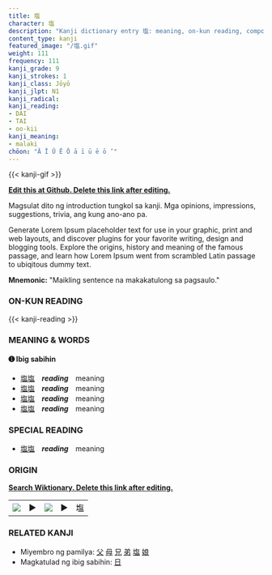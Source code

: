 ```yaml
---
title: 塩
character: 塩
description: "Kanji dictionary entry 塩: meaning, on-kun reading, compounds, origin, related kanji"
content_type: kanji
featured_image: "/塩.gif"
weight: 111
frequency: 111
kanji_grade: 9
kanji_strokes: 1
kanji_class: Jōyō
kanji_jlpt: N1
kanji_radical: 
kanji_reading: 
- DAI
- TAI
- oo-kii
kanji_meaning:
- malaki
chōon: "Ā Ī Ū Ē Ō ā ī ū ē ō ’"
---
```

[//]: # (Don't edit the line below. Kanji animated GIF code is automatically generated.)
{{< kanji-gif >}}

[//]: # (Edit below this line.)

**[Edit this at Github. Delete this link after editing.](https://github.com/tim0g/tim/tree/main/content/kanji/塩/index.md)**

Magsulat dito ng introduction tungkol sa kanji. Mga opinions, impressions, suggestions, trivia, ang kung ano-ano pa.

Generate Lorem Ipsum placeholder text for use in your graphic, print and web layouts, and discover plugins for your favorite writing, design and blogging tools. Explore the origins, history and meaning of the famous passage, and learn how Lorem Ipsum went from scrambled Latin passage to ubiqitous dummy text.
 
**Mnemonic:** "Maikling sentence na makakatulong sa pagsaulo."

### ON-KUN READING

[//]: # (Don't edit the line below. ON-KUN READING code is automatically generated.)
{{< kanji-reading >}}

### MEANING & WORDS

#### ➊ **Ibig sabihin**
  - [塩](../塩)[塩](../塩)　***reading***　meaning
  - [塩](../塩)[塩](../塩)　***reading***　meaning
  - [塩](../塩)[塩](../塩)　***reading***　meaning
  - [塩](../塩)[塩](../塩)　***reading***　meaning

### SPECIAL READING
  - [塩](../塩)[塩](../塩)　***reading***　meaning

### ORIGIN

**[Search Wiktionary. Delete this link after editing.](https://wiktionary.org/wiki/塩)**
<table class="kanji-table"><tr><td>
<img src="60px-塩-bronze.svg.png">
</td><td>▶</td><td>
<img src="60px-塩-oracle.svg.png">
</td><td>▶</td>
<td class="kanji-origin">塩</td>
</tr></table>

### RELATED KANJI
- Miyembro ng pamilya: [父](../父) [母](../母) [兄](../兄) [弟](../弟) [塩](../塩) [娘](../娘)
- Magkatulad ng ibig sabihin: [日](../日)
